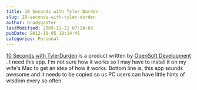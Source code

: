 ```yaml
---
title: 10 Seconds with Tyler Durden
slug: 10-seconds-with-tyler-durden
author: bradygaster
lastModified: 2009-12-21 07:24:03
pubDate: 2012-10-05 18:14:45
categories: Personal
---
```


<a href="http://www.dbachrach.com/opensoft/index.php?page=TylerDurden" title="OpenSoft Development: TylerDurden">10 Seconds with TylerDurden</a>  is a product written by
<a href="http://www.dbachrach.com/opensoft/">OpenSoft Development</a> . I need this app. I&apos;m not sure how it works so I may have to install it on my wife&apos;s Mac to get an idea of how it works. Bottom line is, this app sounds awesome and it needs to be copied so us PC users can have little hints of
wisdom every so often.
